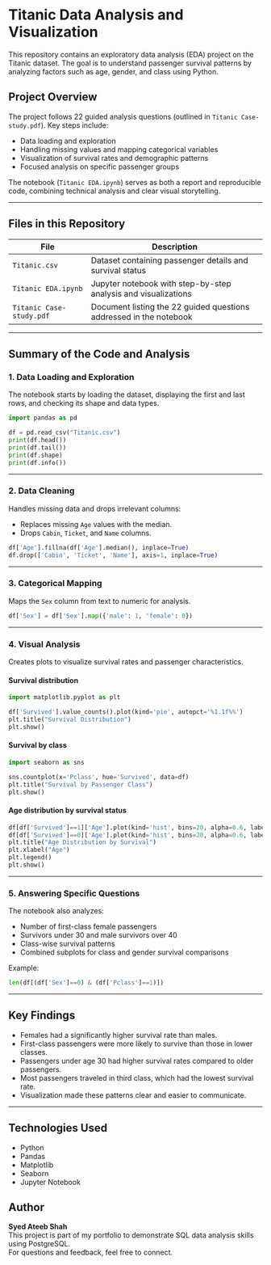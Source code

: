 # Titanic Data Analysis and Visualization

This repository contains an exploratory data analysis (EDA) project on the Titanic dataset.
The goal is to understand passenger survival patterns by analyzing factors such as age, gender, and class using Python.

## Project Overview

The project follows 22 guided analysis questions (outlined in `Titanic Case-study.pdf`).
Key steps include:

* Data loading and exploration
* Handling missing values and mapping categorical variables
* Visualization of survival rates and demographic patterns
* Focused analysis on specific passenger groups

The notebook (`Titanic EDA.ipynb`) serves as both a report and reproducible code, combining technical analysis and clear visual storytelling.

---

## Files in this Repository

| File                     | Description                                                        |
| ------------------------ | ------------------------------------------------------------------ |
| `Titanic.csv`            | Dataset containing passenger details and survival status           |
| `Titanic EDA.ipynb`      | Jupyter notebook with step-by-step analysis and visualizations     |
| `Titanic Case-study.pdf` | Document listing the 22 guided questions addressed in the notebook |

---

## Summary of the Code and Analysis

### 1. Data Loading and Exploration

The notebook starts by loading the dataset, displaying the first and last rows, and checking its shape and data types.

```python
import pandas as pd

df = pd.read_csv("Titanic.csv")
print(df.head())
print(df.tail())
print(df.shape)
print(df.info())
```

---

### 2. Data Cleaning

Handles missing data and drops irrelevant columns:

* Replaces missing `Age` values with the median.
* Drops `Cabin`, `Ticket`, and `Name` columns.

```python
df['Age'].fillna(df['Age'].median(), inplace=True)
df.drop(['Cabin', 'Ticket', 'Name'], axis=1, inplace=True)
```

---

### 3. Categorical Mapping

Maps the `Sex` column from text to numeric for analysis.

```python
df['Sex'] = df['Sex'].map({'male': 1, 'female': 0})
```

---

### 4. Visual Analysis

Creates plots to visualize survival rates and passenger characteristics.

#### Survival distribution

```python
import matplotlib.pyplot as plt

df['Survived'].value_counts().plot(kind='pie', autopct='%1.1f%%')
plt.title("Survival Distribution")
plt.show()
```

#### Survival by class

```python
import seaborn as sns

sns.countplot(x='Pclass', hue='Survived', data=df)
plt.title("Survival by Passenger Class")
plt.show()
```

#### Age distribution by survival status

```python
df[df['Survived']==1]['Age'].plot(kind='hist', bins=20, alpha=0.6, label='Survived')
df[df['Survived']==0]['Age'].plot(kind='hist', bins=20, alpha=0.6, label='Not Survived')
plt.title("Age Distribution by Survival")
plt.xlabel("Age")
plt.legend()
plt.show()
```

---

### 5. Answering Specific Questions

The notebook also analyzes:

* Number of first-class female passengers
* Survivors under 30 and male survivors over 40
* Class-wise survival patterns
* Combined subplots for class and gender survival comparisons

Example:

```python
len(df[(df['Sex']==0) & (df['Pclass']==1)])
```

---

## Key Findings

* Females had a significantly higher survival rate than males.
* First-class passengers were more likely to survive than those in lower classes.
* Passengers under age 30 had higher survival rates compared to older passengers.
* Most passengers traveled in third class, which had the lowest survival rate.
* Visualization made these patterns clear and easier to communicate.

---

## Technologies Used

* Python
* Pandas
* Matplotlib
* Seaborn
* Jupyter Notebook

## Author

**Syed Ateeb Shah**\
This project is part of my portfolio to demonstrate SQL data analysis skills using PostgreSQL.\
For questions and feedback, feel free to connect.
